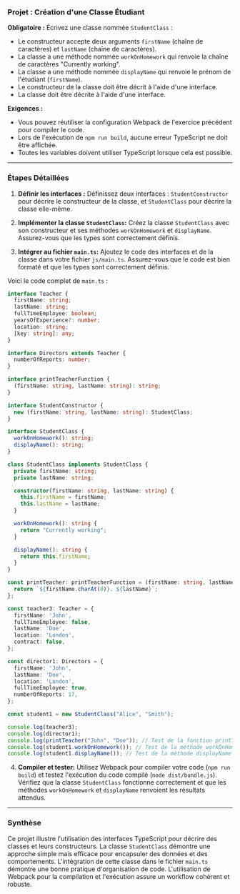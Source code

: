 ### Projet : Création d'une Classe Étudiant

**Obligatoire :**
Écrivez une classe nommée `StudentClass` :

- Le constructeur accepte deux arguments `firstName` (chaîne de caractères) et `lastName` (chaîne de caractères).
- La classe a une méthode nommée `workOnHomework` qui renvoie la chaîne de caractères "Currently working".
- La classe a une méthode nommée `displayName` qui renvoie le prénom de l'étudiant (`firstName`).
- Le constructeur de la classe doit être décrit à l'aide d'une interface.
- La classe doit être décrite à l'aide d'une interface.

**Exigences :**

- Vous pouvez réutiliser la configuration Webpack de l'exercice précédent pour compiler le code.
- Lors de l'exécution de `npm run build`, aucune erreur TypeScript ne doit être affichée.
- Toutes les variables doivent utiliser TypeScript lorsque cela est possible.


---

### Étapes Détaillées

1. **Définir les interfaces :**  Définissez deux interfaces : `StudentConstructor` pour décrire le constructeur de la classe, et `StudentClass` pour décrire la classe elle-même.

2. **Implémenter la classe `StudentClass`:**  Créez la classe `StudentClass` avec son constructeur et ses méthodes `workOnHomework` et `displayName`.  Assurez-vous que les types sont correctement définis.

3. **Intégrer au fichier `main.ts`:**  Ajoutez le code des interfaces et de la classe dans votre fichier `js/main.ts`.  Assurez-vous que le code est bien formaté et que les types sont correctement définis.

Voici le code complet de `main.ts` :

```typescript
interface Teacher {
  firstName: string;
  lastName: string;
  fullTimeEmployee: boolean;
  yearsOfExperience?: number;
  location: string;
  [key: string]: any;
}

interface Directors extends Teacher {
  numberOfReports: number;
}

interface printTeacherFunction {
  (firstName: string, lastName: string): string;
}

interface StudentConstructor {
  new (firstName: string, lastName: string): StudentClass;
}

interface StudentClass {
  workOnHomework(): string;
  displayName(): string;
}

class StudentClass implements StudentClass {
  private firstName: string;
  private lastName: string;

  constructor(firstName: string, lastName: string) {
    this.firstName = firstName;
    this.lastName = lastName;
  }

  workOnHomework(): string {
    return "Currently working";
  }

  displayName(): string {
    return this.firstName;
  }
}

const printTeacher: printTeacherFunction = (firstName: string, lastName: string): string => {
  return `${firstName.charAt(0)}. ${lastName}`;
};

const teacher3: Teacher = {
  firstName: 'John',
  fullTimeEmployee: false,
  lastName: 'Doe',
  location: 'London',
  contract: false,
};

const director1: Directors = {
  firstName: 'John',
  lastName: 'Doe',
  location: 'London',
  fullTimeEmployee: true,
  numberOfReports: 17,
};

const student1 = new StudentClass("Alice", "Smith");

console.log(teacher3);
console.log(director1);
console.log(printTeacher("John", "Doe")); // Test de la fonction printTeacher
console.log(student1.workOnHomework()); // Test de la méthode workOnHomework
console.log(student1.displayName()); // Test de la méthode displayName
```

4. **Compiler et tester:**  Utilisez Webpack pour compiler votre code (`npm run build`) et testez l'exécution du code compilé (`node dist/bundle.js`).  Vérifiez que la classe `StudentClass` fonctionne correctement et que les méthodes `workOnHomework` et `displayName` renvoient les résultats attendus.


---

### Synthèse

Ce projet illustre l'utilisation des interfaces TypeScript pour décrire des classes et leurs constructeurs.  La classe `StudentClass` démontre une approche simple mais efficace pour encapsuler des données et des comportements.  L'intégration de cette classe dans le fichier `main.ts` démontre une bonne pratique d'organisation de code.  L'utilisation de Webpack pour la compilation et l'exécution assure un workflow cohérent et robuste.
